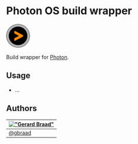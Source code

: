 Photon OS build wrapper
=======================

!["Prompt"](https://raw.githubusercontent.com/gbraad/assets/gh-pages/icons/prompt-icon-64.png)


Build wrapper for [Photon](https://github.com/vmware/photon).

Usage
-----

  * ...


Authors
-------

| [!["Gerard Braad"](http://gravatar.com/avatar/e466994eea3c2a1672564e45aca844d0.png?s=60)](http://gbraad.nl "Gerard Braad <me@gbraad.nl>") |
|---|
| [@gbraad](https://twitter.com/gbraad)  |
